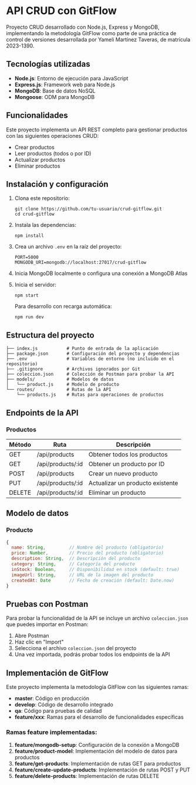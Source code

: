 # API CRUD con GitFlow

Proyecto CRUD desarrollado con Node.js, Express y MongoDB, implementando la metodología GitFlow como parte de una práctica de control de versiones desarrollada por Yameli Martínez Taveras, de matrícula 2023-1390.

## Tecnologías utilizadas

- **Node.js**: Entorno de ejecución para JavaScript
- **Express.js**: Framework web para Node.js
- **MongoDB**: Base de datos NoSQL
- **Mongoose**: ODM para MongoDB

## Funcionalidades

Este proyecto implementa un API REST completo para gestionar productos con las siguientes operaciones CRUD:

- Crear productos
- Leer productos (todos o por ID)
- Actualizar productos
- Eliminar productos

## Instalación y configuración

1. Clona este repositorio:
   ```
   git clone https://github.com/tu-usuario/crud-gitflow.git
   cd crud-gitflow
   ```

2. Instala las dependencias:
   ```
   npm install
   ```

3. Crea un archivo `.env` en la raíz del proyecto:
   ```
   PORT=5000
   MONGODB_URI=mongodb://localhost:27017/crud-gitflow
   ```

4. Inicia MongoDB localmente o configura una conexión a MongoDB Atlas

5. Inicia el servidor:
   ```
   npm start
   ```
   Para desarrollo con recarga automática:
   ```
   npm run dev
   ```

## Estructura del proyecto

```
├── index.js           # Punto de entrada de la aplicación
├── package.json       # Configuración del proyecto y dependencias
├── .env               # Variables de entorno (no incluido en el repositorio)
├── .gitignore         # Archivos ignorados por Git
├── coleccion.json     # Colección de Postman para probar la API
├── models/            # Modelos de datos
│   └── product.js     # Modelo de producto
└── routes/            # Rutas de la API
    └── products.js    # Rutas para operaciones de productos
```

## Endpoints de la API

### Productos

| Método | Ruta | Descripción |
|--------|------|-------------|
| GET    | /api/products | Obtener todos los productos |
| GET    | /api/products/:id | Obtener un producto por ID |
| POST   | /api/products | Crear un nuevo producto |
| PUT    | /api/products/:id | Actualizar un producto existente |
| DELETE | /api/products/:id | Eliminar un producto |

## Modelo de datos

### Producto

```javascript
{
  name: String,         // Nombre del producto (obligatorio)
  price: Number,        // Precio del producto (obligatorio)
  description: String,  // Descripción del producto
  category: String,     // Categoría del producto
  inStock: Boolean,     // Disponibilidad en stock (default: true)
  imageUrl: String,     // URL de la imagen del producto
  createdAt: Date       // Fecha de creación (default: Date.now)
}
```

## Pruebas con Postman

Para probar la funcionalidad de la API se incluye un archivo `coleccion.json` que puedes importar en Postman:

1. Abre Postman
2. Haz clic en "Import"
3. Selecciona el archivo `coleccion.json` del proyecto
4. Una vez importada, podrás probar todos los endpoints de la API

## Implementación de GitFlow

Este proyecto implementa la metodología GitFlow con las siguientes ramas:

- **master**: Código en producción
- **develop**: Código de desarrollo integrado
- **qa**: Código para pruebas de calidad
- **feature/xxx**: Ramas para el desarrollo de funcionalidades específicas

### Ramas feature implementadas:

1. **feature/mongodb-setup**: Configuración de la conexión a MongoDB
2. **feature/product-model**: Implementación del modelo de datos para productos
3. **feature/get-products**: Implementación de rutas GET para productos
4. **feature/create-update-products**: Implementación de rutas POST y PUT
5. **feature/delete-products**: Implementación de rutas DELETE